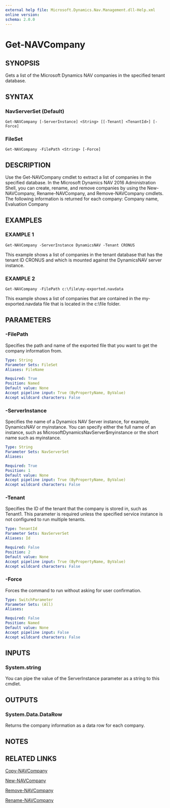 ```yaml
---
external help file: Microsoft.Dynamics.Nav.Management.dll-Help.xml
online version:
schema: 2.0.0
---
```


# Get-NAVCompany

## SYNOPSIS
Gets a list of the Microsoft Dynamics NAV companies in the specified tenant database.

## SYNTAX

### NavServerSet (Default)
```
Get-NAVCompany [-ServerInstance] <String> [[-Tenant] <TenantId>] [-Force]
```

### FileSet
```
Get-NAVCompany -FilePath <String> [-Force]
```

## DESCRIPTION
Use the Get-NAVCompany cmdlet to extract a list of companies in the specified database.
In the Microsoft Dynamics NAV 2016 Administration Shell, you can create, rename, and remove companies by using the New-NAVCompany, Rename-NAVCompany, and Remove-NAVCompany cmdlets.
The following information is returned for each company:
Company name, Evaluation Company

## EXAMPLES

### EXAMPLE 1
```
Get-NAVCompany -ServerInstance DynamicsNAV -Tenant CRONUS
```

This example shows a list of companies in the tenant database that has the tenant ID CRONUS and which is mounted against the DynamicsNAV server instance.

### EXAMPLE 2
```
Get-NAVCompany -FilePath c:\file\my-exported.navdata
```

This example shows a list of companies that are contained in the my-exported.navdata file that is located in the c:\file folder.

## PARAMETERS

### -FilePath
Specifies the path and name of the exported file that you want to get the company information from.

```yaml
Type: String
Parameter Sets: FileSet
Aliases: FileName

Required: True
Position: Named
Default value: None
Accept pipeline input: True (ByPropertyName, ByValue)
Accept wildcard characters: False
```

### -ServerInstance
Specifies the name of a Dynamics NAV Server instance, for example, DynamicsNAV or myinstance.
You can specify either the full name of an instance, such as MicrosoftDynamicsNavServer$myinstance or the short name such as myinstance.

```yaml
Type: String
Parameter Sets: NavServerSet
Aliases:

Required: True
Position: 1
Default value: None
Accept pipeline input: True (ByPropertyName, ByValue)
Accept wildcard characters: False
```

### -Tenant
Specifies the ID of the tenant that the company is stored in, such as Tenant1.
This parameter is required unless the specified service instance is not configured to run multiple tenants.

```yaml
Type: TenantId
Parameter Sets: NavServerSet
Aliases: Id

Required: False
Position: 2
Default value: None
Accept pipeline input: True (ByPropertyName, ByValue)
Accept wildcard characters: False
```

### -Force
Forces the command to run without asking for user confirmation.

```yaml
Type: SwitchParameter
Parameter Sets: (All)
Aliases:

Required: False
Position: Named
Default value: None
Accept pipeline input: False
Accept wildcard characters: False
```

## INPUTS

### System.string
You can pipe the value of the ServerInstance parameter as a string to this cmdlet.

## OUTPUTS

### System.Data.DataRow
Returns the company information as a data row for each company.

## NOTES
## RELATED LINKS
[Copy-NAVCompany](Copy-NAVCompany.md)  

[New-NAVCompany](New-NAVCompany.md)  

[Remove-NAVCompany](Remove-NAVCompany.md)

[Rename-NAVCompany](Rename-NAVCompany.md)  
